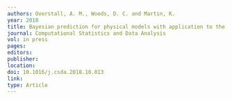 ```yaml
---
authors: Overstall, A. M., Woods, D. C. and Martin, K. 
year: 2018 
title: Bayesian prediction for physical models with application to the optimization of the synthesis of pharmaceutical products using chemical kinetics 
journal: Computational Statistics and Data Analysis 
vol: in press 
pages: 
editors: 
publisher: 
location: 
doi: 10.1016/j.csda.2018.10.013 
link: 
type: Article 
---
```

 
